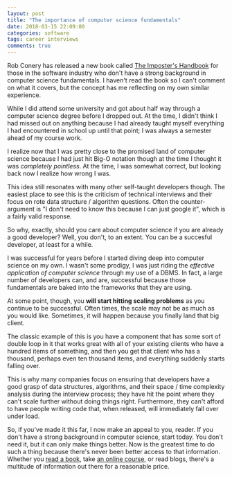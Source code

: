 ```yaml
---
layout: post
title: "The importance of computer science fundamentals"
date: 2018-03-15 22:09:00
categories: software
tags: career interviews
comments: true
---
```


Rob Conery has released a new book called [The Imposter's Handbook](https://bigmachine.io/products/the-imposters-handbook) for those in the software industry who don't have a strong background in computer science fundamentals. I haven't read the book so I can't comment on what it covers, but the concept has me reflecting on my own similar experience.

While I did attend some university and got about half way through a computer science degree before I dropped out. At the time, I didn't think I had missed out on anything because I had already taught myself everything I had encountered in school up until that point; I was always a semester ahead of my course work.

I realize now that I was pretty close to the promised land of computer science because I had just hit Big-O notation though at the time I thought it was _completely pointless_. At the time, I was somewhat correct, but looking back now I realize how wrong I was.

This idea still resonates with many other self-taught developers though. The easiest place to see this is the criticism of technical interviews and their focus on rote data structure / algorithm questions. Often the counter-argument is "I don't need to know this because I can just google it", which is a fairly valid response.

So why, exactly, should you care about computer science if you are already a good developer? Well, you don't, to an extent. You can be a succesful developer, at least for a while.

I was successful for years before I started diving deep into computer science on my own. I wasn't some prodigy, I was just riding the _effective application of computer science_ through my use of a DBMS. In fact, a large number of developers can, and are, successful because those fundamentals are baked into the frameworks that they are using.

At some point, though, you **will start hitting scaling problems** as you continue to be successful. Often times, the scale may not be as much as you would like. Sometimes, it will happen because you finally land that big client.

The classic example of this is you have a component that has some sort of double loop in it that works great with all of your existing clients who have a hundred items of something, and then you get that client who has a thousand, perhaps even ten thousand items, and everything suddenly starts falling over.

This is why many companies focus on ensuring that developers have a good grasp of data structures, algorithms, and their space / time complexity analysis during the interview process; they have hit the point where they can't scale further without doing things right. Furthermore, they can't afford to have people writing code that, when released, will immediately fall over under load.

So, if you've made it this far, I now make an appeal to you, reader. If you don't have a strong background in computer science, start today. You don't need it, but it can only make things better. Now is the greatest time to do such a thing because there's never been better access to that information. Whether you [read a book]((https://bigmachine.io/products/the-imposters-handbook)), take [an online course](https://www.coursera.org/specializations/data-structures-algorithms), or read blogs, there's a multitude of information out there for a reasonable price.